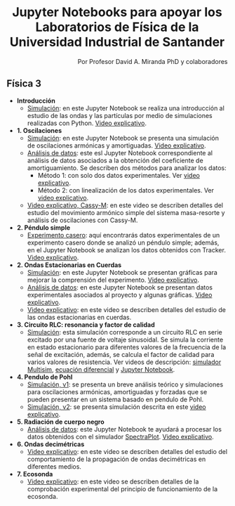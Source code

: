<h1 align="center"> Jupyter Notebooks para apoyar los Laboratorios de Física de la Universidad Industrial de Santander</h1>
<div align="right">Por Profesor David A. Miranda PhD y colaboradores</div>

## Física 3
+ **Introducción**
  + [Simulación](https://github.com/davidalejandromiranda/laboratorios-fisica/blob/master/f3/i0_intro.ipynb): en este Jupyter Notebook se realiza una introducción al estudio de las ondas y las partículas por medio de simulaciones realizadas con Python.  [Video explicativo](https://youtu.be/KGxo-MXARXw).
+ **1. Oscilaciones**
  + [Simulación](https://github.com/davidalejandromiranda/laboratorios-fisica/blob/master/f3/i1_oscilaciones.ipynb): en este Jupyter Notebook se presenta una simulación de oscilaciones armónicas y amortiguadas.  [Video explicativo](https://youtu.be/RtIkBx-PSas).
  + [Análisis de datos](https://github.com/davidalejandromiranda/laboratorios-fisica/blob/master/f3/i2_Pendulo_amortiguamiento.ipynb): este esl Jupyter Notebook correspondiente al análisis de datos asociados a la obtención del coeficiente de amortiguamiento. Se describen dos métodos para analizar los datos:
    + Método 1: con solo dos datos experimentales.  Ver [video explicativo](https://youtu.be/M1_4gJecyjc).
    + Método 2: con linealización de los datos experimentales.  Ver [video explicativo](https://youtu.be/Khrhk-4LTJ0).
  + [Video explicativo, Cassy-M](https://youtu.be/ScsY0qKHJC8): en este video se describen detalles del estudio del movimiento armónico simple del sistema masa-resorte y análisis de oscilaciones con Cassy-M.
+ **2. Péndulo simple**
  + [Experimento casero](): aquí encontrarás datos experimentales de un experimento casero donde se analizó un péndulo simple; además, en el Jupyter Notebook se analizan los datos obtenidos con Tracker.  [Video explicativo]().
+ **2. Ondas Estacionarias en Cuerdas**
  + [Simulación](https://github.com/davidalejandromiranda/laboratorios-fisica/blob/master/f3/i2_Estacionarias_graficas_B1.ipynb): en este Jupyter Notebook se presentan gráficas para mejorar la comprensión del experimento.  [Video explicativo](https://youtu.be/qJnXntsjfSw).
  + [Análisis de datos](https://github.com/davidalejandromiranda/laboratorios-fisica/blob/master/f3/i2_Estacionarias_datos_B1.ipynb): en este Jupyter Notebook se presentan datos experimentales asociados al proyecto y algunas gráficas.  [Video explicativo](https://youtu.be/0LB1QHZUtQ4).
  + [Video explicativo](https://youtu.be/CT7HEPpfQoY): en este video se describen detalles del estudio de las ondas estacionarias en cuerdas.
+ **3. Circuito RLC: resonancia y factor de calidad**
  + [Simulación](https://github.com/davidalejandromiranda/laboratorios-fisica/blob/master/f3/i4b_Circuito_RLC_resonancia_factor_calidad.ipynb): esta simulación corresponde a un circuito RLC en serie excitado por una fuente de voltaje sinusoidal.  Se simula la corriente en estado estacionario para diferentes valores de la frecuencia de la señal de excitación, además, se calcula el factor de calidad para varios valores de resistencia. Ver videos de descripción: [simulador Multisim](https://youtu.be/XHHRUhCSuXk), [ecuación diferencial](https://youtu.be/8CmR93Yrdsk) y [Jupyter Notebook](https://youtu.be/dJqQ4nuLK2Q).
+ **4. Pendulo de Pohl**
  + [Simulación, v1](https://github.com/davidalejandromiranda/laboratorios-fisica/blob/master/f3/i4_PenduloDePohl.ipynb): se presenta un breve análisis teórico y simulaciones para oscilaciones armónicas, amortiguadas y forzadas que se pueden presentar en un sistema basado en pendulo de Pohl.
  + [Simulación, v2](https://github.com/davidalejandromiranda/laboratorios-fisica/blob/master/f3/i4_Simulacion_AmplitudOscilaciones_B2.ipynb): se presenta simulación descrita en este [video explicativo](https://youtu.be/tEl9U63cUww).
+ **5. Radiación de cuerpo negro**
  + [Análisis de datos](https://github.com/davidalejandromiranda/laboratorios-fisica/blob/master/f3/i5_blackbody.ipynb): este Jupyter Notebook te ayudará a procesar los datos obtenidos con el simulador [SpectraPlot](https://www.spectraplot.com/blackbody).  [Video explicativo](https://youtu.be/xXOhJ07xpFg).
+ **6. Ondas decimétricas**
  + [Video explicativo](https://youtu.be/FtSILgRoFr4): en este video se describen detalles del estudio del comportamiento de la propagación de ondas decimétricas en diferentes medios.
+ **7. Ecosonda**
  + [Video explicativo](https://youtu.be/LcwQ3EoL6vE): en este video se describen detalles de la comprobación experimental del principio de funcionamiento de la ecosonda.
